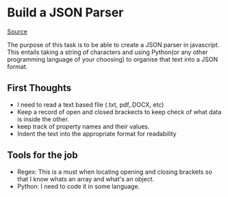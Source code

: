 # Build a JSON Parser

[Source](https://codingchallenges.fyi/challenges/challenge-json-parser)

The purpose of this task is to be able to create a JSON parser in javascript. This entails taking a string of characters and using Python(or any other programming language of your choosing) to organise that text into a JSON format.

## First Thoughts

- I need to read a text based file (.txt, pdf,.DOCX, etc)
- Keep a record of open and closed brackects to keep check of what data is inside the other.
- keep track of property names and their values.
- Indent the text into the appropriate format for readability

## Tools for the job

- Regex: This is a must when locating opening and closing brackets so that I know whats an array and what's an object.
- Python: I need to code it in some language.
